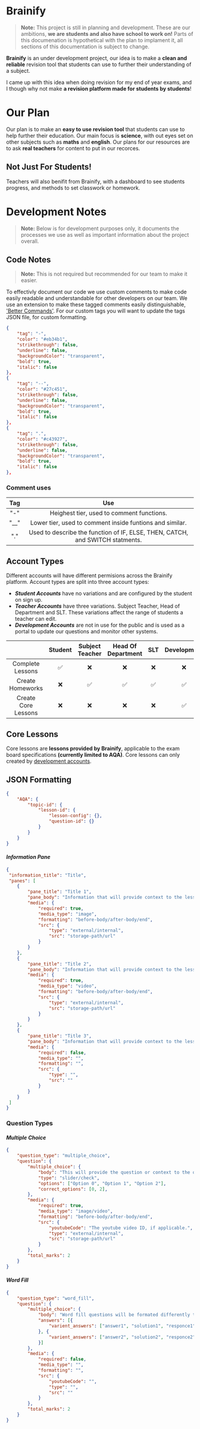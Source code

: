 # Brainify

> **Note:** This project is still in planning and development. These are our ambitions, **we are students and also have school to work on!** Parts of this documenation is hypothetical with the plan to implament it, all sections of this documentation is subject to change.

**Brainify** is an under development project, our idea is to make a **clean and reliable** revision tool that students can use to further their understanding of a subject.

I came up with this idea when doing revision for my end of year exams, and I though why not make **a revision platform made for students by students**!

# Our Plan

Our plan is to make an **easy to use revision tool** that students can use to help further their education. Our main focus is **science**, with out eyes set on other subjects such as **maths** and **english**. Our plans for our resources are to ask **real teachers** for content to put in our recorces.

## Not Just For Students!

Teachers will also benifit from Brainify, with a dashboard to see students progress, and methods to set classwork or homework.

# Development Notes

> **Note:** Below is for development purposes only, it documents the processes we use as well as important information about the project overall.

## Code Notes
> **Note:** This is not required but recommended for our team to make it easier.

To effectivly document our code we use custom comments to make code easily readable and understandable for other developers on our team. We use an extension to make these tagged comments easily distinguishable, ['Better Commands'](https://marketplace.visualstudio.com/items?itemName=aaron-bond.better-comments). For our custom tags you will want to update the tags JSON file, for custom formatting.
```JSON
{
    "tag": "-",
    "color": "#eb34b1",
    "strikethrough": false,
    "underline": false,
    "backgroundColor": "transparent",
    "bold": true,
    "italic": false
},
{
    "tag": "--",
    "color": "#27c451",
    "strikethrough": false,
    "underline": false,
    "backgroundColor": "transparent",
    "bold": true,
    "italic": false
},
{
    "tag": ".",
    "color": "#c43927",
    "strikethrough": false,
    "underline": false,
    "backgroundColor": "transparent",
    "bold": true,
    "italic": false
},
```

### Comment uses
| Tag | Use |
| :-: | :-: |
| "-"  |  Heighest tier, used to comment functions. | 
|"__"|  Lower tier, used to comment inside funtions and similar.|
| "."| Used to describe the function of IF, ELSE, THEN, CATCH, and SWITCH statments.|

## Account Types

Different accounts will have different permisions across the Brainify platform. Account types are split into three account types:
* _**Student Accounts**_ have no variations and are configured by the student on sign up.
* _**Teacher Accounts**_ have three variations. Subject Teacher, Head of Department and SLT. These variations affect the range of students a teacher can edit.
* _**Development Accounts**_ are not in use for the public and is used as a portal to update our questions and monitor other systems.

|  | Student | Subject Teacher | Head Of Department | SLT | Development |
| :-: | :-: | :-: | :-: | :-: | :-: |
| Complete Lessons |✅|❌|❌|❌|❌|
| Create Homeworks |❌|✅ |✅|✅|✅|
| Create Core Lessons |❌|❌|❌|❌|✅|


## Core Lessons
Core lessons are **lessons provided by Brainify**, applicable to the exam board specifications **(currently limited to AQA)**. Core lessons can only created by 
[development accounts](#account-types).


## JSON Formatting

```JSON
{
    "AQA": {
        "topic-id": {
            "lesson-id": {
                "lesson-config": {},
                "question-id": {}
            }
        }
    }
}
```

#### **_Information Pane_**
```JSON
{
 "information_title": "Title",
 "panes": [
    {
        "pane_title": "Title 1",
        "pane_body": "Information that will provide context to the lesson.",
        "media": {
            "required": true,
            "media_type": "image",
            "formatting": "before-body/after-body/end",
            "src": {
                "type": "external/internal",
                "src": "storage-path/url"
            }
        }
    },
    {
        "pane_title": "Title 2",
        "pane_body": "Information that will provide context to the lesson.",
        "media": {
            "required": true,
            "media_type": "video",
            "formatting": "before-body/after-body/end",
            "src": {
                "type": "external/internal",
                "src": "storage-path/url"
            }
        }
    },
    {
        "pane_title": "Title 3",
        "pane_body": "Information that will provide context to the lesson.",
        "media": {
            "required": false,
            "media_type": "",
            "formatting": "",
            "src": {
                "type": "",
                "src": ""
            }
        }
    }
 ]
}
```

### **Question Types**
#### **_Multiple Choice_**
```JSON
{
    "question_type": "multiple_choice",
    "question": {
        "multiple_choice": {
            "body": "This will provide the question or context to the options.",
            "type": "slider/check",
            "options": ["Option 0", "Option 1", "Option 2"],
            "correct_options": [0, 2],
        },
        "media": {
            "required": true,
            "media_type": "image/video",
            "formatting": "before-body/after-body/end",
            "src": {
                "youtubeCode": "The youtube video ID, if applicable.",
                "type": "external/internal",
                "src": "storage-path/url"
            }
        },
        "total_marks": 2
    }
}
```

#### **_Word Fill_**
```JSON
{
    "question_type": "word_fill",
    "question": {
        "multiple_choice": {
            "body": "Word fill questions will be formated differently to other questions. Answer spaces will be symbolised by _*1*_, _*2*_.",
            "answers": [{
                "varient_answers": ["answer1", "solution1", "responce1"]
            }, {
                "varient_answers": ["answer2", "solution2", "responce2"]
            }]
        },
        "media": {
            "required": false,
            "media_type": "",
            "formatting": "",
            "src": {
                "youtubeCode": "",
                "type": "",
                "src": ""
            }
        },
        "total_marks": 2             
    }
}
```
